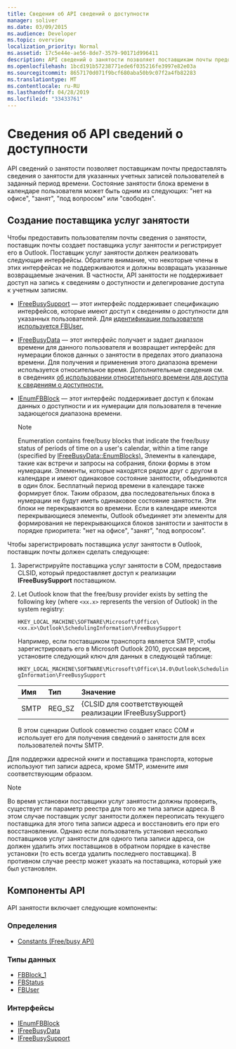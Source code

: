 ```yaml
---
title: Сведения об API сведений о доступности
manager: soliver
ms.date: 03/09/2015
ms.audience: Developer
ms.topic: overview
localization_priority: Normal
ms.assetid: 17c5e44e-ae56-8de7-3579-90171d996411
description: API сведений о занятости позволяет поставщикам почты предоставлять сведения о занятости для указанных учетных записей пользователей в заданный период времени.
ms.openlocfilehash: 1bcd191b57238771ede6f035216fe3997e82e03a
ms.sourcegitcommit: 8657170d071f9bcf680aba50b9c07f2a4fb82283
ms.translationtype: MT
ms.contentlocale: ru-RU
ms.lasthandoff: 04/28/2019
ms.locfileid: "33433761"
---
```

# <a name="about-the-freebusy-api"></a>Сведения об API сведений о доступности

API сведений о занятости позволяет поставщикам почты предоставлять сведения о занятости для указанных учетных записей пользователей в заданный период времени. Состояние занятости блока времени в календаре пользователя может быть одним из следующих: "нет на офисе", "занят", "под вопросом" или "свободен".
  
## <a name="create-a-freebusy-provider"></a>Создание поставщика услуг занятости

Чтобы предоставить пользователям почты сведения о занятости, поставщик почты создает поставщика услуг занятости и регистрирует его в Outlook. Поставщик услуг занятости должен реализовать следующие интерфейсы. Обратите внимание, что некоторые члены в этих интерфейсах не поддерживаются и должны возвращать указанные возвращаемые значения. В частности, API занятости не поддерживает доступ на запись к сведениям о доступности и делегирование доступа к учетным записям.
  
- [IFreeBusySupport](ifreebusysupport.md) — этот интерфейс поддерживает спецификацию интерфейсов, которые имеют доступ к сведениям о доступности для указанных пользователей. Для [идентификации пользователя используется FBUser.](fbuser.md) 
    
- [IFreeBusyData](ifreebusydata.md) — этот интерфейс получает и задает диапазон времени для данного пользователя и возвращает интерфейс для нумерации блоков данных о занятости в пределах этого диапазона времени. Для получения и применения этого диапазона времени используется относительное время. Дополнительные сведения см. в сведениях [об использовании относительного времени для доступа к сведениям о доступности.](how-to-use-relative-time-to-access-free-busy-data.md)
    
- [IEnumFBBlock](ienumfbblock.md) — этот интерфейс поддерживает доступ к блокам данных о доступности и их нумерации для пользователя в течение задающегося диапазона времени. 
    
   > [!NOTE]
   > Enumeration contains free/busy blocks that indicate the free/busy status of periods of time on a user's calendar, within a time range (specified by [IFreeBusyData::EnumBlocks).](ifreebusydata-enumblocks.md) Элементы в календаре, такие как встречи и запросы на собрания, блоки формы в этом нумерации. Элементы, которые находятся рядом друг с другом в календаре и имеют одинаковое состояние занятости, объединяются в один блок. Бесплатный период времени в календаре также формирует блок. Таким образом, два последовательных блока в нумерации не будут иметь одинаковое состояние занятости. Эти блоки не перекрываются во времени. Если в календаре имеются перекрывающиеся элементы, Outlook объединяет эти элементы для формирования не перекрывающихся блоков занятости и занятости в порядке приоритета: "нет на офисе", "занят", "под вопросом". 
  
Чтобы зарегистрировать поставщика услуг занятости в Outlook, поставщик почты должен сделать следующее:
  
1. Зарегистрируйте поставщика услуг занятости в COM, предоставив CLSID, который предоставляет доступ к реализации **IFreeBusySupport** поставщиком. 
    
2. Let Outlook know that the free/busy provider exists by setting the following key (where `<xx.x>` represents the version of Outlook) in the system registry: 
    
   `HKEY_LOCAL_MACHINE\SOFTWARE\Microsoft\Office\<xx.x>\Outlook\SchedulingInformation\FreeBusySupport`
    
   Например, если поставщиком транспорта является SMTP, чтобы зарегистрировать его в Microsoft Outlook 2010, русская версия, установите следующий ключ для данных в следующей таблице: 
    
   `HKEY_LOCAL_MACHINE\SOFTWARE\Microsoft\Office\14.0\Outlook\SchedulingInformation\FreeBusySupport`
    
   |Имя |Тип |Значение |
   |:-----|:-----|:-----|
   |SMTP  |REG_SZ  |{CLSID для соответствующей реализации IFreeBusySupport}  |
   
   В этом сценарии Outlook совместно создает класс COM и использует его для получения сведений о занятости для всех пользователей почты SMTP.
    
Для поддержки адресной книги и поставщика транспорта, которые используют тип записи адреса, кроме SMTP, измените  *имя* соответствующим образом. 
  
> [!NOTE]
> Во время установки поставщики услуг занятости должны проверить, существует ли параметр реестра для того же типа записи адреса. В этом случае поставщик услуг занятости должен переописать текущего поставщика для этого типа записи адреса и восстановить его при его восстановлении. Однако если пользователь установил несколько поставщиков услуг занятости для одного типа записи адреса, он должен удалить этих поставщиков в обратном порядке в качестве установки (то есть всегда удалить последнего поставщика). В противном случае реестр может указать на поставщика, который уже был установлен. 
  
## <a name="api-components"></a>Компоненты API

API занятости включает следующие компоненты:
  
### <a name="definitions"></a>Определения

- [Constants (Free/busy API)](constants-free-busy-api.md)
    
### <a name="data-types"></a>Типы данных

- [FBBlock_1](fbblock_1.md)
- [FBStatus](fbstatus.md)
- [FBUser](fbuser.md)
    
### <a name="interfaces"></a>Интерфейсы

- [IEnumFBBlock](ienumfbblock.md)
- [IFreeBusyData](ifreebusydata.md)
- [IFreeBusySupport](ifreebusysupport.md)
    

